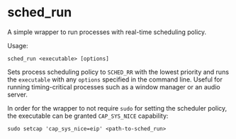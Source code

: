 # sched_run

A simple wrapper to run processes with real-time scheduling policy.

Usage:

```
sched_run <executable> [options]
```

Sets process scheduling policy to `SCHED_RR` with the lowest priority and runs the `executable` with any `options` specified in the command line.
Useful for running timing-critical processes such as a window manager or an audio server.

In order for the wrapper to not require `sudo` for setting the scheduler policy, the executable can be granted `CAP_SYS_NICE` capability:

```
sudo setcap 'cap_sys_nice=eip' <path-to-sched_run>
```
